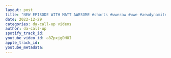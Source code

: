 ```yaml
---
layout: post
title: "NEW EPISODE WITH MATT AWESOME #shorts #wweraw #wwe #aewdynamite"
date: 2022-12-29
categories: da-call-up videos
author: da-call-up
spotify_track_id: 
youtube_video_id: a8ZpxjgDH8I
apple_track_id: 
youtube_metadata: 
---
```

